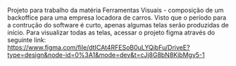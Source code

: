 Projeto para trabalho da matéria Ferramentas Visuais - composição de um backoffice para uma empresa locadora de carros. Visto que o período para a contrução do software é curto, apenas algumas telas serão produzidas de início. Para visualizar todas as telas, acessar o projeto figma através do seguinte link: https://www.figma.com/file/dtICAt4RFESoB0uLYQjbFu/DriveE?type=design&node-id=0%3A1&mode=dev&t=cJj8G8bN8KjbMgv5-1
